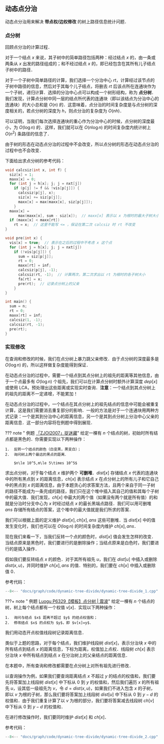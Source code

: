 ## 动态点分治

动态点分治用来解决 **带点权/边权修改** 的树上路径信息统计问题．

### 点分树

回顾点分治的计算过程．

对于一个结点 $x$ 来说，其子树中的简单路径包括两种：经过结点 $x$ 的，由一条或两条从 $x$ 出发的路径组成的；和不经过结点 $x$ 的，即已经包含在其所有儿子结点子树中的路径．

对于一个子树中简单路径的计算，我们选择一个分治中心 $rt$，计算经过该节点的子树中路径的信息，然后对于其每个儿子结点，将删去 $rt$ 后该点所在连通块作为一个子树，递归计算．选择的分治中心点可以构成一个树形结构，称为 **点分树**．我们发现，计算点分树中同一层的结点所代表的连通块（即以该结点为分治中心的连通块）的大小总和是 $O(n)$ 的．这意味着，点分治的时间复杂度是与点分树的深度相关的，若点分树的深度为 $h$，则点分治的复杂度为 $O(nh)$．

可以证明，当我们每次选择连通块的重心作为分治中心的时候，点分树的深度最小，为 $O(\log n)$ 的．这样，我们就可以在 $O(n\log n)$ 的时间复杂度内统计树上 $O(n^2)$ 条路径的信息了．

由于树的形态在动态点分治的过程中不会改变，所以点分树的形态在动态点分治的过程中也不会改变．

下面给出求点分树的参考代码：

```cpp
void calcsiz(int x, int f) {
  siz[x] = 1;
  maxx[x] = 0;
  for (int j = h[x]; j; j = nxt[j])
    if (p[j] != f && !vis[p[j]]) {
      calcsiz(p[j], x);
      siz[x] += siz[p[j]];
      maxx[x] = max(maxx[x], siz[p[j]]);
    }
  maxx[x] =
      max(maxx[x], sum - siz[x]);  // maxx[x] 表示以 x 为根时的最大子树大小
  if (maxx[x] < maxx[rt])
    rt = x;  // 这里不能写 <= ，保证在第二次 calcsiz 时 rt 不改变
}

void pre(int x) {
  vis[x] = true;  // 表示在之后的过程中不考虑 x 这个点
  for (int j = h[x]; j; j = nxt[j])
    if (!vis[p[j]]) {
      sum = siz[p[j]];
      rt = 0;
      maxx[rt] = inf;
      calcsiz(p[j], -1);
      calcsiz(rt, -1);  // 计算两次，第二次求出以 rt 为根时的各子树大小
      fa[rt] = x;
      pre(rt);  // 记录点分树上的父亲
    }
}

int main() {
  sum = n;
  rt = 0;
  maxx[rt] = inf;
  calcsiz(1, -1);
  calcsiz(rt, -1);
  pre(rt);
}
```

### 实现修改

在查询和修改的时候，我们在点分树上暴力跳父亲修改．由于点分树的深度最多是 $O(\log n)$ 的，所以这样做复杂度能得到保证．

在动态点分治的过程中，需要一个结点到其点分树上的祖先的距离等其他信息，由于一个点最多有 $O(\log n)$ 个祖先，我们可以在计算点分树时额外计算深度 $dep[x]$ 或使用 LCA，预处理出这些距离或实现实时查询．**注意**：一个结点到其点分树上的祖先的距离不一定递增，不能累加！

在动态点分治的过程中，一个结点在其点分树上的祖先结点的信息中可能会被重复计算，这是我们需要消去重复部分的影响．一般的方法是对于一个连通块用两种方式记录：一个是其到分治中心的距离信息，另一个是其到点分树上分治中心父亲的距离信息．这一部分内容将在例题中得到展现．

??? note " 例题 [「ZJOI2007」捉迷藏](https://www.luogu.com.cn/problem/P2056)"
    给定一棵有 $n$ 个结点的树，初始时所有结点都是黑色的．你需要实现以下两种操作：
    
    1.  反转一个结点的颜色（白变黑，黑变白）；
    2.  询问树上两个最远的黑点的距离．
    
        $n\le 10^5,m\le 5\times 10^5$

求出点分树，对于每个结点 $x$ 维护两个 **可删堆**．$dist[x]$ 存储结点 $x$ 代表的连通块中的所有黑点到 $x$ 的距离信息，$ch[x]$ 表示结点 $x$ 在点分树上的所有儿子和它自己中的黑点到 $x$ 的距离信息，由于本题贪心的求答案方法，且两个来自于同一子树的路径不能成为一条完成的路径，我们只在这个堆中插入其自己的值和其每个子树中的最大值．我们发现，$ch[x]$ 中最大的两个值（如果没有两个就是所有值）的和就是分治时分支中心为 $x$ 时经过结点 $x$ 的最长黑端点路径．我们可以用可删堆 $ans$ 存储所有结点的答案，这个堆中的最大值就是我们所求的答案．

我们可以根据上面的定义维护 $dist[x],ch[x],ans$ 这些可删堆．当 $dist[x]$ 中的值发生变化时，我们也可以在 $O(\log n)$ 的时间复杂度内维护 $ch[x],ans$．

现在我们来看一下，当我们反转一个点的颜色时，$dist[x]$ 值会发生怎样的改变．当结点原来是黑色时，我们要进行的是删除操作；当结点原来是白色时，我们要进行的是插入操作．

假如我们要反转结点 $x$ 的颜色．对于其所有祖先 $u$，我们在 $dist[u]$ 中插入或删除 $dist(x,u)$，并同时维护 $ch[x],ans$ 的值．特别的，我们要在 $ch[x]$ 中插入或删除值 $0$．

参考代码：

```cpp
--8<-- "docs/graph/code/dynamic-tree-divide/dynamic-tree-divide_1.cpp"
```

???+ note " 例题 [Luogu P6329【模板】点分树 | 震波](https://www.luogu.com.cn/problem/P6329)"
    给定一棵有 $n$ 个结点的树，树上每个结点都有一个权值 $v[x]$．实现以下两种操作：
    
    1.  询问与结点 $x$ 距离不超过 $y$ 的结点权值和；
    2.  修改结点 $x$ 的点权为 $y$，即 $v[x]=y$．

我们用动态开点权值线段树记录距离信息．

类似于上题的思路，对于每个结点，我们维护线段树 $dist[x]$，表示分治块 $x$ 中的所有结点到结点 $x$ 的距离信息，下标为距离，权值加上点权．线段树 $ch[x]$ 表示分治块 $x$ 中所有结点到结点 $x$ 在分治树上的父亲结点的距离信息．

在本题中，所有查询和修改都需要在点分树上对所有祖先进行修改．

以查询操作为例，如果我们要查询距离结点 $x$ 不超过 $y$ 的结点的权值和，我们要先将答案加上线段树 $dist[x]$ 中下标从 $0$ 到 $y$ 的权值和，然后我们遍历 $x$ 的所有祖先 $u$，设其低一级祖先为 $v$，令 $d=dist(x,u)$，如果我们不进入包含 $x$ 的子树，即以 $v$ 为根的子树，那么我们要将答案加上线段树 $dist[u]$ 中下标从 $0$ 到 $y-d$ 的权值和．由于我们重复计算了以 $v$ 为根的部分，我们要将答案减去线段树 $ch[v]$ 中下标从 $0$ 到 $y-d$ 的权值和．

在进行修改操作时，我们要同时维护 $dist[x]$ 和 $ch[x]$．

参考代码：

```cpp
--8<-- "docs/graph/code/dynamic-tree-divide/dynamic-tree-divide_2.cpp"
```
